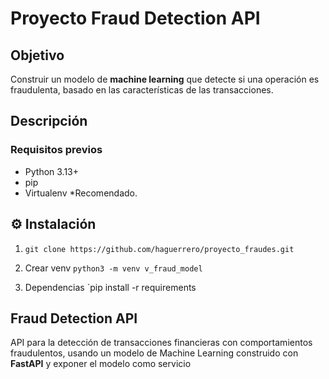 # Proyecto Fraud Detection API

## Objetivo
Construir un modelo de **machine learning** que detecte si una operación es fraudulenta, basado en las características de las transacciones.

## Descripción

### Requisitos previos
- Python 3.13+
- pip
- Virtualenv *Recomendado.

## ⚙️ Instalación
1. `git clone https://github.com/haguerrero/proyecto_fraudes.git`

2. Crear venv
`python3 -m venv v_fraud_model`

3. Dependencias
`pip install -r requirements
## Fraud Detection API

API para la detección de transacciones financieras con comportamientos fraudulentos, usando un modelo de Machine Learning construido con **FastAPI** y exponer el modelo como servicio



